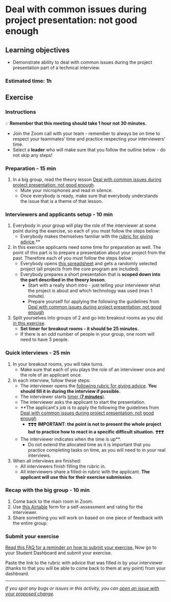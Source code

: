 # Deal with common issues during project presentation: not good enough

## Learning objectives

- Demonstrate ability to deal with common issues during the project presentation part of a technical interview.

### Estimated time: 1h

## Exercise

### Instructions

💡 **Remember that this meeting should take 1 hour not 30 minutes.**

- Join the Zoom call with your team - remember to always be on time to respect your teammates’ time and practice respecting your interviewers’ time.
- Select a **leader** who will make sure that you follow the outline below - do not skip any steps!

### Preparation - 15 min

1. In a big group, read the theory lesson [Deal with common issues during project presentation: not good enough](https://github.com/microverseinc/curriculum-professional-skills/blob/main/job-search/peer-interview-practice/not_good_enough_lesson.md).
    - Mute your microphones and read in silence.
    - Once everybody is ready, make sure that everybody understands the issue that is a theme of that lesson.

### Interviewers and applicants setup - 10 min

1. Everybody in your group will play the role of the interviewer at some point during the exercise, so each of you must follow the steps below:
     - Everybody makes themselves familiar with the [rubric for giving advice](https://docs.google.com/document/d/1LqUxV3TyAT1GU9isY2wcd_fsRX08ruSnQ5EarHHAy6Q/edit#).**
2. In this exercise applicants need some time for preparation as well. The point of this part is to prepare a presentation about your project from the past. Therefore each of you must follow the steps below:
    - Everybody opens [this spreadsheet](https://docs.google.com/spreadsheets/d/1HkUyBZdcpGz_aEUa8W_rtNhS739jly8HY6sXVPPSAro/edit#gid=487594994) and gets a randomly selected project (all projects from the core program are included).
    - Everybody prepares a short presentation that is **scoped down into the part described in the theory lesson**.
        - Start with a really short intro - just telling your interviewer what the project is about and which technology was used (max 1 minute).
        - Prepare yourself for applying the following the guidelines from [Deal with common issues during project presentation: not good enough](https://github.com/microverseinc/curriculum-professional-skills/blob/main/job-search/peer-interview-practice/not_good_enough_lesson.md)
3. Split yourselves into groups of 2 and go into breakout rooms as you did [in this exercise](https://github.com/microverseinc/curriculum-professional-skills/blob/main/job-search/job-searching-morning-session-using-breakout-rooms-for-interview-practice.md#what-are-breakout-rooms).
    - **Set timer for breakout rooms - it should be 25 minutes.**
    - If there is an odd number of people in your group, one room will need to have 3 people.

### Quick interviews - 25 min

1. In your breakout rooms, you will take turns.
    - Make sure that each of you plays the role of an interviewer once and the role of an applicant once.
2. In each interview, follow these steps:
    - The interviewer opens the [following rubric for giving advice](https://docs.google.com/document/d/1LqUxV3TyAT1GU9isY2wcd_fsRX08ruSnQ5EarHHAy6Q/edit#). **You should fill it in during the interview if possible.**
    - The interviewer starts [timer (**7 minutes**)](https://vclock.com/timer/#countdown=00:07:00&enabled=0&seconds=420&title=Peer+interviews+practice&sound=xylophone&loop=1).
    - The interviewer asks the applicant to start the presentation.
    - **The applicant's job is to apply the following the guidelines from [Deal with common issues during project presentation: not good enough](https://github.com/microverseinc/curriculum-professional-skills/blob/main/job-search/peer-interview-practice/not_good_enough_lesson.md)
        - ❣️❣️❣️ **IMPORTANT: the point is not to present the whole project but to practice how to react in a specific difficult situation.** ❣️❣️❣️ 
    - The interviewer indicates when the time is up**.
        - Do not extend the allocated time as it is important that you practice completing tasks on time, as you will need to in your real interviews.
3. When all interviews are finished:
     - All interviewers finish filling the rubric in.
     - All interviewers share a filled-in rubric with the applicant. **The applicant will use this for their exercise submission**.

### Recap with the big group - 10 min

1. Come back to the main room in Zoom.
2. Use [this Airtable](https://airtable.com/shrclyLFtL6b5fMdT) form for a self-assessment and rating for the interviewer.
3. Share something you will work on based on one piece of feedback with the entire group.

### Submit your exercise

[Read this FAQ for a reminder on how to submit your exercise.](https://microverse.zendesk.com/hc/en-us/articles/360061344234)
Now go to your Student Dashboard and submit your exercise.

Paste the link to the rubric with advice that was filled in by your interviewer (thanks to that you will be able to come back to them at any point) from your dashboard.

---

*If you spot any bugs or issues in this activity, you can [open an issue with your proposed change](https://github.com/microverseinc/curriculum-transversal-skills/blob/main/git-github/articles/open_issue.md).*
